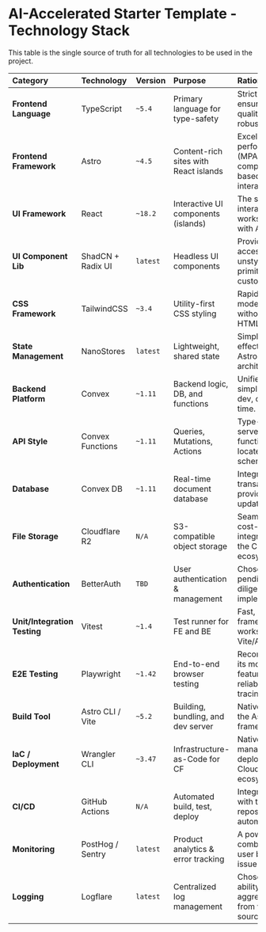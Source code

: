 # AI-Accelerated Starter Template - Technology Stack

This table is the single source of truth for all technologies to be used in the project.

| Category | Technology | Version | Purpose | Rationale |
| :--- | :--- | :--- | :--- | :--- |
| **Frontend Language** | TypeScript | `~5.4` | Primary language for type-safety | Strict mode ensures code quality and robustness. |
| **Frontend Framework** | Astro | `~4.5` | Content-rich sites with React islands | Excellent performance (MPA) with component-based interactivity. |
| **UI Framework** | React | `~18.2` | Interactive UI components (islands) | The standard for interactive UI, works seamlessly with Astro. |
| **UI Component Lib** | ShadCN + Radix UI | `latest` | Headless UI components | Provides accessible, unstyled primitives for a custom design. |
| **CSS Framework** | TailwindCSS | `~3.4` | Utility-first CSS styling | Rapidly builds modern designs without leaving HTML. |
| **State Management**| NanoStores | `latest` | Lightweight, shared state | Simple and effective for Astro's island architecture. |
| **Backend Platform**| Convex | `~1.11` | Backend logic, DB, and functions | Unified platform simplifies backend dev, offers real-time. |
| **API Style** | Convex Functions | `~1.11` | Queries, Mutations, Actions | Type-safe, serverless functions co-located with the schema. |
| **Database** | Convex DB | `~1.11` | Real-time document database | Integrated, transactional, and provides real-time updates. |
| **File Storage** | Cloudflare R2 | `N/A` | S3-compatible object storage | Seamless and cost-effective integration with the Cloudflare ecosystem. |
| **Authentication** | BetterAuth | `TBD` | User authentication & management | Chosen solution, pending final due diligence during implementation. |
| **Unit/Integration Testing** | Vitest | `~1.4` | Test runner for FE and BE | Fast, modern test framework that works well with Vite/Astro/Convex. |
| **E2E Testing** | Playwright | `~1.42` | End-to-end browser testing | Recommended for its modern features, reliability, and tracing. |
| **Build Tool** | Astro CLI / Vite | `~5.2` | Building, bundling, and dev server | Native tooling for the Astro framework. |
| **IaC / Deployment** | Wrangler CLI | `~3.47`| Infrastructure-as-Code for CF | Native tool for managing and deploying to the Cloudflare ecosystem. |
| **CI/CD** | GitHub Actions | `N/A` | Automated build, test, deploy | Integrates directly with the project repository for automation. |
| **Monitoring** | PostHog / Sentry | `latest` | Product analytics & error tracking | A powerful combination for user behavior and issue diagnosis. |
| **Logging** | Logflare | `latest` | Centralized log management | Chosen for its ability to aggregate logs from various sources. |
